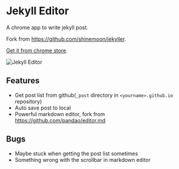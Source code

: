 # Jekyll Editor

A chrome app to write jekyll post.

Fork from  <https://github.com/shinemoon/jekyller>.

[Get it from chrome store](https://chrome.google.com/webstore/detail/jekyll-editor/dfdkgbhjmllemfblfoohhehdigokocme).

![Jekyll Editor](http://simpleyyt.qiniudn.com/15-10-11/10214115.jpg)

## Features

 * Get post list from github(`_post` directory in `<yourname>.github.io` repository)
 * Auto save post to local
 * Powerful markdown editor, fork from https://github.com/pandao/editor.md
 
## Bugs

 * Maybe stuck when getting the post list sometimes
 * Something wrong with the scrollbar in markdown editor
